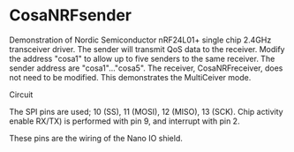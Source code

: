 CosaNRFsender
====

Demonstration of Nordic Semiconductor nRF24L01+ single chip 2.4GHz transceiver driver. The sender will transmit QoS data to the receiver. Modify the address "cosa1" to allow up to five senders to the same receiver. The sender address are "cosa1"..."cosa5". The receiver, CosaNRFreceiver, does not need to be modified. This demonstrates the MultiCeiver mode. 

Circuit

The SPI pins are used; 10 (SS), 11 (MOSI), 12 (MISO), 13 (SCK).
Chip activity enable RX/TX) is performed with pin 9, and interrupt with pin 2.

These pins are the wiring of the Nano IO shield.

